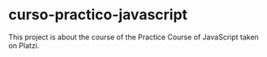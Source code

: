 # curso-practico-javascript
This project is about the course of the Practice Course of JavaScript taken on Platzi.
